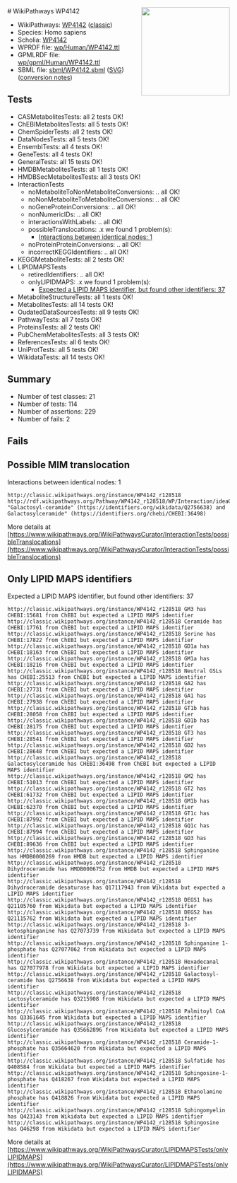 <img style="float: right; width: 200px" src="https://upload.wikimedia.org/wikipedia/commons/thumb/8/83/Wplogo_with_text_500.png/640px-Wplogo_with_text_500.png" />
# WikiPathways WP4142

* WikiPathways: [WP4142](https://wikipathways.org/pathways/WP4142) ([classic](https://classic.wikipathways.org/instance/WP4142))
* Species: Homo sapiens
* Scholia: [WP4142](https://scholia.toolforge.org/wikipathways/WP4142)
* WPRDF file: [wp/Human/WP4142.ttl](../wp/Human/WP4142.ttl)
* GPMLRDF file: [wp/gpml/Human/WP4142.ttl](../wp/gpml/Human/WP4142.ttl)
* SBML file: [sbml/WP4142.sbml](../sbml/WP4142.sbml) ([SVG](../sbml/WP4142.svg)) ([conversion notes](../sbml/WP4142.txt))

## Tests
* CASMetabolitesTests: all 2 tests OK!
* ChEBIMetabolitesTests: all 5 tests OK!
* ChemSpiderTests: all 2 tests OK!
* DataNodesTests: all 5 tests OK!
* EnsemblTests: all 4 tests OK!
* GeneTests: all 4 tests OK!
* GeneralTests: all 15 tests OK!
* HMDBMetabolitesTests: all 1 tests OK!
* HMDBSecMetabolitesTests: all 3 tests OK!
* InteractionTests
    * noMetaboliteToNonMetaboliteConversions: .. all OK!
    * noNonMetaboliteToMetaboliteConversions: .. all OK!
    * noGeneProteinConversions: .. all OK!
    * nonNumericIDs: .. all OK!
    * interactionsWithLabels: .. all OK!
    * possibleTranslocations: .x we found 1 problem(s):
        * [Interactions between identical nodes: 1](#1c118206)
    * noProteinProteinConversions: .. all OK!
    * incorrectKEGGIdentifiers: .. all OK!
* KEGGMetaboliteTests: all 2 tests OK!
* LIPIDMAPSTests
    * retiredIdentifiers: .. all OK!
    * onlyLIPIDMAPS: .x we found 1 problem(s):
        * [Expected a LIPID MAPS identifier, but found other identifiers: 37](#d0bfb6bd)
* MetaboliteStructureTests: all 1 tests OK!
* MetabolitesTests: all 14 tests OK!
* OudatedDataSourcesTests: all 9 tests OK!
* PathwayTests: all 7 tests OK!
* ProteinsTests: all 2 tests OK!
* PubChemMetabolitesTests: all 3 tests OK!
* ReferencesTests: all 6 tests OK!
* UniProtTests: all 5 tests OK!
* WikidataTests: all 14 tests OK!


## Summary

* Number of test classes: 21
* Number of tests: 114
* Number of assertions: 229
* Number of fails: 2

## Fails

<a name="1c118206" />

## Possible MIM translocation

Interactions between identical nodes: 1
```
http://classic.wikipathways.org/instance/WP4142_r128518 http://rdf.wikipathways.org/Pathway/WP4142_r128518/WP/Interaction/idea071e50 "Galactosyl-ceramide" (https://identifiers.org/wikidata/Q2756638) and 
Galactosylceramide" (https://identifiers.org/chebi/CHEBI:36498)
```

More details at [https://www.wikipathways.org/WikiPathwaysCurator/InteractionTests/possibleTranslocations](https://www.wikipathways.org/WikiPathwaysCurator/InteractionTests/possibleTranslocations)

<a name="d0bfb6bd" />

## Only LIPID MAPS identifiers

Expected a LIPID MAPS identifier, but found other identifiers: 37
```
http://classic.wikipathways.org/instance/WP4142_r128518 GM3 has CHEBI:15681 from ChEBI but expected a LIPID MAPS identifier
http://classic.wikipathways.org/instance/WP4142_r128518 Ceramide has CHEBI:17761 from ChEBI but expected a LIPID MAPS identifier
http://classic.wikipathways.org/instance/WP4142_r128518 Serine has CHEBI:17822 from ChEBI but expected a LIPID MAPS identifier
http://classic.wikipathways.org/instance/WP4142_r128518 GD1a has CHEBI:18163 from ChEBI but expected a LIPID MAPS identifier
http://classic.wikipathways.org/instance/WP4142_r128518 GM1a has CHEBI:18216 from ChEBI but expected a LIPID MAPS identifier
http://classic.wikipathways.org/instance/WP4142_r128518 Neutral GSLs has CHEBI:25513 from ChEBI but expected a LIPID MAPS identifier
http://classic.wikipathways.org/instance/WP4142_r128518 GA2 has CHEBI:27731 from ChEBI but expected a LIPID MAPS identifier
http://classic.wikipathways.org/instance/WP4142_r128518 GA1 has CHEBI:27938 from ChEBI but expected a LIPID MAPS identifier
http://classic.wikipathways.org/instance/WP4142_r128518 GT1b has CHEBI:28058 from ChEBI but expected a LIPID MAPS identifier
http://classic.wikipathways.org/instance/WP4142_r128518 GD1b has CHEBI:28175 from ChEBI but expected a LIPID MAPS identifier
http://classic.wikipathways.org/instance/WP4142_r128518 GT3 has CHEBI:28541 from ChEBI but expected a LIPID MAPS identifier
http://classic.wikipathways.org/instance/WP4142_r128518 GD2 has CHEBI:28648 from ChEBI but expected a LIPID MAPS identifier
http://classic.wikipathways.org/instance/WP4142_r128518 Galactosylceramide has CHEBI:36498 from ChEBI but expected a LIPID MAPS identifier
http://classic.wikipathways.org/instance/WP4142_r128518 GM2 has CHEBI:51013 from ChEBI but expected a LIPID MAPS identifier
http://classic.wikipathways.org/instance/WP4142_r128518 GT2 has CHEBI:61732 from ChEBI but expected a LIPID MAPS identifier
http://classic.wikipathways.org/instance/WP4142_r128518 GM1b has CHEBI:62370 from ChEBI but expected a LIPID MAPS identifier
http://classic.wikipathways.org/instance/WP4142_r128518 GT1c has CHEBI:87992 from ChEBI but expected a LIPID MAPS identifier
http://classic.wikipathways.org/instance/WP4142_r128518 GQ1c has CHEBI:87994 from ChEBI but expected a LIPID MAPS identifier
http://classic.wikipathways.org/instance/WP4142_r128518 GD3 has CHEBI:89636 from ChEBI but expected a LIPID MAPS identifier
http://classic.wikipathways.org/instance/WP4142_r128518 Sphinganine has HMDB0000269 from HMDB but expected a LIPID MAPS identifier
http://classic.wikipathways.org/instance/WP4142_r128518 Dihydroceramide has HMDB0006752 from HMDB but expected a LIPID MAPS identifier
http://classic.wikipathways.org/instance/WP4142_r128518 Dihydroceramide desaturase has Q17117943 from Wikidata but expected a LIPID MAPS identifier
http://classic.wikipathways.org/instance/WP4142_r128518 DEGS1 has Q21105760 from Wikidata but expected a LIPID MAPS identifier
http://classic.wikipathways.org/instance/WP4142_r128518 DEGS2 has Q21115762 from Wikidata but expected a LIPID MAPS identifier
http://classic.wikipathways.org/instance/WP4142_r128518 3-ketosphinganine has Q27073739 from Wikidata but expected a LIPID MAPS identifier
http://classic.wikipathways.org/instance/WP4142_r128518 Sphinganine 1-phosphate has Q27077062 from Wikidata but expected a LIPID MAPS identifier
http://classic.wikipathways.org/instance/WP4142_r128518 Hexadecanal has Q27077978 from Wikidata but expected a LIPID MAPS identifier
http://classic.wikipathways.org/instance/WP4142_r128518 Galactosyl-ceramide has Q2756638 from Wikidata but expected a LIPID MAPS identifier
http://classic.wikipathways.org/instance/WP4142_r128518 Lactosylceramide has Q3215908 from Wikidata but expected a LIPID MAPS identifier
http://classic.wikipathways.org/instance/WP4142_r128518 Palmitoyl CoA has Q3361645 from Wikidata but expected a LIPID MAPS identifier
http://classic.wikipathways.org/instance/WP4142_r128518 Glucosylceramide has Q35662896 from Wikidata but expected a LIPID MAPS identifier
http://classic.wikipathways.org/instance/WP4142_r128518 Ceramide-1-phosphate has Q35664620 from Wikidata but expected a LIPID MAPS identifier
http://classic.wikipathways.org/instance/WP4142_r128518 Sulfatide has Q408584 from Wikidata but expected a LIPID MAPS identifier
http://classic.wikipathways.org/instance/WP4142_r128518 Sphingosine-1-phosphate has Q418267 from Wikidata but expected a LIPID MAPS identifier
http://classic.wikipathways.org/instance/WP4142_r128518 Ethanolamine phosphate has Q418826 from Wikidata but expected a LIPID MAPS identifier
http://classic.wikipathways.org/instance/WP4142_r128518 Sphingomyelin has Q423143 from Wikidata but expected a LIPID MAPS identifier
http://classic.wikipathways.org/instance/WP4142_r128518 Sphingosine has Q46298 from Wikidata but expected a LIPID MAPS identifier
```

More details at [https://www.wikipathways.org/WikiPathwaysCurator/LIPIDMAPSTests/onlyLIPIDMAPS](https://www.wikipathways.org/WikiPathwaysCurator/LIPIDMAPSTests/onlyLIPIDMAPS)

